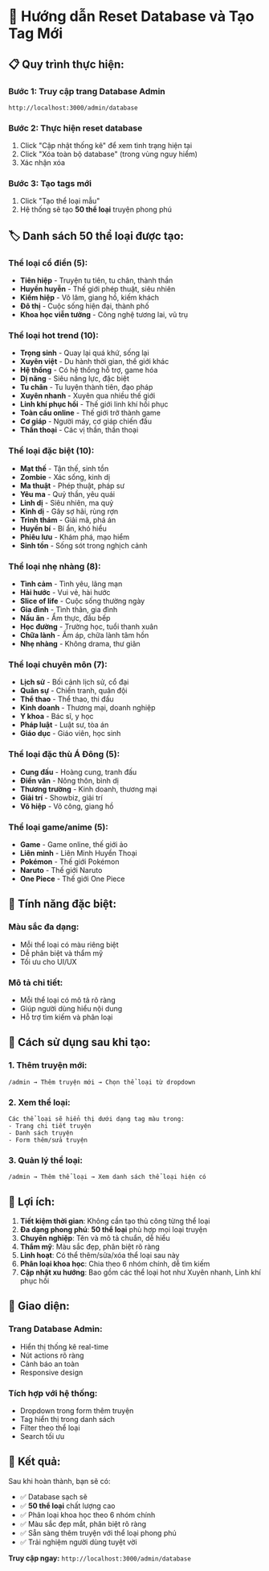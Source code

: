 # 🚀 Hướng dẫn Reset Database và Tạo Tag Mới

## 📋 Quy trình thực hiện:

### **Bước 1: Truy cập trang Database Admin**
```
http://localhost:3000/admin/database
```

### **Bước 2: Thực hiện reset database**
1. Click "Cập nhật thống kê" để xem tình trạng hiện tại
2. Click "Xóa toàn bộ database" (trong vùng nguy hiểm)
3. Xác nhận xóa

### **Bước 3: Tạo tags mới**
1. Click "Tạo thể loại mẫu"
2. Hệ thống sẽ tạo **50 thể loại** truyện phong phú

## 🏷️ Danh sách 50 thể loại được tạo:

### **Thể loại cổ điển (5):**
- **Tiên hiệp** - Truyện tu tiên, tu chân, thành thần
- **Huyền huyễn** - Thế giới phép thuật, siêu nhiên  
- **Kiếm hiệp** - Võ lâm, giang hồ, kiếm khách
- **Đô thị** - Cuộc sống hiện đại, thành phố
- **Khoa học viễn tưởng** - Công nghệ tương lai, vũ trụ

### **Thể loại hot trend (10):**
- **Trọng sinh** - Quay lại quá khứ, sống lại
- **Xuyên việt** - Du hành thời gian, thế giới khác
- **Hệ thống** - Có hệ thống hỗ trợ, game hóa
- **Dị năng** - Siêu năng lực, đặc biệt
- **Tu chân** - Tu luyện thành tiên, đạo pháp
- **Xuyên nhanh** - Xuyên qua nhiều thế giới
- **Linh khí phục hồi** - Thế giới linh khí hồi phục
- **Toàn cầu online** - Thế giới trở thành game
- **Cơ giáp** - Người máy, cơ giáp chiến đấu
- **Thần thoại** - Các vị thần, thần thoại

### **Thể loại đặc biệt (10):**
- **Mạt thế** - Tận thế, sinh tồn
- **Zombie** - Xác sống, kinh dị
- **Ma thuật** - Phép thuật, pháp sư
- **Yêu ma** - Quỷ thần, yêu quái
- **Linh dị** - Siêu nhiên, ma quỷ
- **Kinh dị** - Gây sợ hãi, rùng rợn
- **Trinh thám** - Giải mã, phá án
- **Huyền bí** - Bí ẩn, khó hiểu
- **Phiêu lưu** - Khám phá, mạo hiểm
- **Sinh tồn** - Sống sót trong nghịch cảnh

### **Thể loại nhẹ nhàng (8):**
- **Tình cảm** - Tình yêu, lãng mạn
- **Hài hước** - Vui vẻ, hài hước
- **Slice of life** - Cuộc sống thường ngày
- **Gia đình** - Tình thân, gia đình
- **Nấu ăn** - Ẩm thực, đầu bếp
- **Học đường** - Trường học, tuổi thanh xuân
- **Chữa lành** - Ấm áp, chữa lành tâm hồn
- **Nhẹ nhàng** - Không drama, thư giãn

### **Thể loại chuyên môn (7):**
- **Lịch sử** - Bối cảnh lịch sử, cổ đại
- **Quân sự** - Chiến tranh, quân đội
- **Thể thao** - Thể thao, thi đấu
- **Kinh doanh** - Thương mại, doanh nghiệp
- **Y khoa** - Bác sĩ, y học
- **Pháp luật** - Luật sư, tòa án
- **Giáo dục** - Giáo viên, học sinh

### **Thể loại đặc thù Á Đông (5):**
- **Cung đấu** - Hoàng cung, tranh đấu
- **Điền văn** - Nông thôn, bình dị
- **Thương trường** - Kinh doanh, thương mại
- **Giải trí** - Showbiz, giải trí
- **Võ hiệp** - Võ công, giang hồ

### **Thể loại game/anime (5):**
- **Game** - Game online, thế giới ảo
- **Liên minh** - Liên Minh Huyền Thoại
- **Pokémon** - Thế giới Pokémon
- **Naruto** - Thế giới Naruto
- **One Piece** - Thế giới One Piece

## 🎨 Tính năng đặc biệt:

### **Màu sắc đa dạng:**
- Mỗi thể loại có màu riêng biệt
- Dễ phân biệt và thẩm mỹ
- Tối ưu cho UI/UX

### **Mô tả chi tiết:**
- Mỗi thể loại có mô tả rõ ràng
- Giúp người dùng hiểu nội dung
- Hỗ trợ tìm kiếm và phân loại

## 🔧 Cách sử dụng sau khi tạo:

### **1. Thêm truyện mới:**
```
/admin → Thêm truyện mới → Chọn thể loại từ dropdown
```

### **2. Xem thể loại:**
```
Các thể loại sẽ hiển thị dưới dạng tag màu trong:
- Trang chi tiết truyện
- Danh sách truyện
- Form thêm/sửa truyện
```

### **3. Quản lý thể loại:**
```
/admin → Thêm thể loại → Xem danh sách thể loại hiện có
```

## 🎯 Lợi ích:

1. **Tiết kiệm thời gian**: Không cần tạo thủ công từng thể loại
2. **Đa dạng phong phú**: **50 thể loại** phù hợp mọi loại truyện
3. **Chuyên nghiệp**: Tên và mô tả chuẩn, dễ hiểu
4. **Thẩm mỹ**: Màu sắc đẹp, phân biệt rõ ràng
5. **Linh hoạt**: Có thể thêm/sửa/xóa thể loại sau này
6. **Phân loại khoa học**: Chia theo 6 nhóm chính, dễ tìm kiếm
7. **Cập nhật xu hướng**: Bao gồm các thể loại hot như Xuyên nhanh, Linh khí phục hồi

## 📱 Giao diện:

### **Trang Database Admin:**
- Hiển thị thống kê real-time
- Nút actions rõ ràng
- Cảnh báo an toàn
- Responsive design

### **Tích hợp với hệ thống:**
- Dropdown trong form thêm truyện
- Tag hiển thị trong danh sách
- Filter theo thể loại
- Search tối ưu

## 🎊 Kết quả:

Sau khi hoàn thành, bạn sẽ có:
- ✅ Database sạch sẽ
- ✅ **50 thể loại** chất lượng cao
- ✅ Phân loại khoa học theo 6 nhóm chính
- ✅ Màu sắc đẹp mắt, phân biệt rõ ràng
- ✅ Sẵn sàng thêm truyện với thể loại phong phú
- ✅ Trải nghiệm người dùng tuyệt vời

**Truy cập ngay:** `http://localhost:3000/admin/database`
